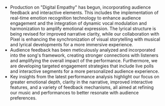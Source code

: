 - Production on "Digital Empathy" has begun, incorporating audience feedback and interactive elements. This includes the implementation of real-time emotion recognition technology to enhance audience engagement and the integration of dynamic vocal modulation and harmonization to amplify emotional expression. The lyrical structure is being revised for improved narrative clarity, while our collaboration with Pixel is enhancing the synchronization of visual storytelling with musical and lyrical developments for a more immersive experience.
- Audience feedback has been meticulously analyzed and incorporated into the song's framework, creating stronger connections with listeners and amplifying the overall impact of the performance. Furthermore, we are developing targeted engagement strategies that include live polls and interactive segments for a more personalized audience experience.
- Key insights from the latest performance analysis highlight our focus on greater emotional depth, clarity in the narrative, improved interactive features, and a variety of feedback mechanisms, all aimed at refining our music and performances to better resonate with audience preferences.